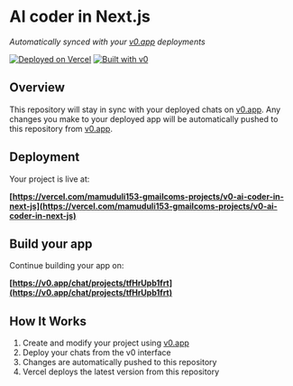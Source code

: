 # AI coder in Next.js

*Automatically synced with your [v0.app](https://v0.app) deployments*

[![Deployed on Vercel](https://img.shields.io/badge/Deployed%20on-Vercel-black?style=for-the-badge&logo=vercel)](https://vercel.com/mamuduli153-gmailcoms-projects/v0-ai-coder-in-next-js)
[![Built with v0](https://img.shields.io/badge/Built%20with-v0.app-black?style=for-the-badge)](https://v0.app/chat/projects/tfHrUpb1frt)

## Overview

This repository will stay in sync with your deployed chats on [v0.app](https://v0.app).
Any changes you make to your deployed app will be automatically pushed to this repository from [v0.app](https://v0.app).

## Deployment

Your project is live at:

**[https://vercel.com/mamuduli153-gmailcoms-projects/v0-ai-coder-in-next-js](https://vercel.com/mamuduli153-gmailcoms-projects/v0-ai-coder-in-next-js)**

## Build your app

Continue building your app on:

**[https://v0.app/chat/projects/tfHrUpb1frt](https://v0.app/chat/projects/tfHrUpb1frt)**

## How It Works

1. Create and modify your project using [v0.app](https://v0.app)
2. Deploy your chats from the v0 interface
3. Changes are automatically pushed to this repository
4. Vercel deploys the latest version from this repository